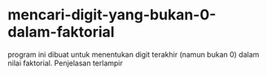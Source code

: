 # mencari-digit-yang-bukan-0-dalam-faktorial
program ini dibuat untuk menentukan digit terakhir (namun bukan 0) dalam nilai faktorial. Penjelasan terlampir
